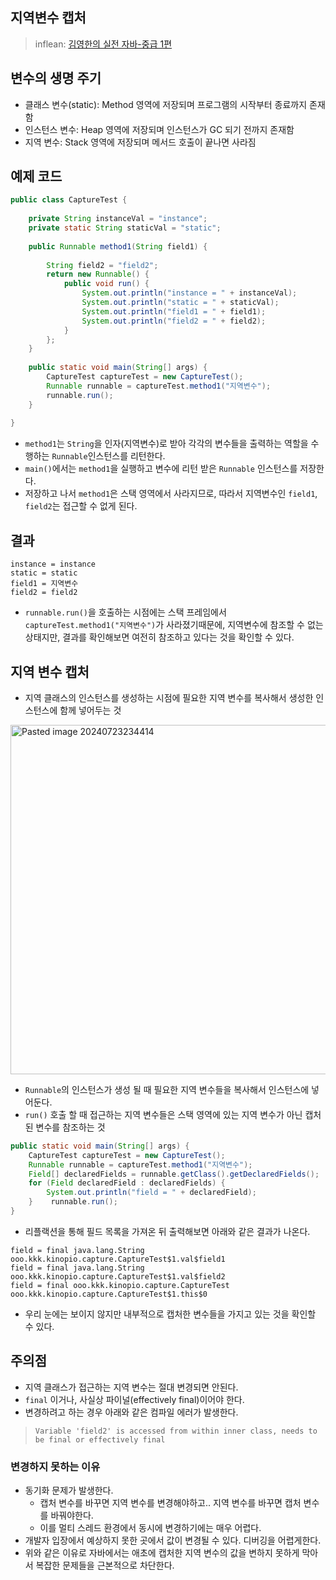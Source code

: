 ## 지역변수 캡처
> inflean: [김영한의 실전 자바-중급 1편](https://www.inflearn.com/course/%EA%B9%80%EC%98%81%ED%95%9C%EC%9D%98-%EC%8B%A4%EC%A0%84-%EC%9E%90%EB%B0%94-%EC%A4%91%EA%B8%89-1/dashboard)
## 변수의 생명 주기
- 클래스 변수(static): Method 영역에 저장되며 프로그램의 시작부터 종료까지 존재함
- 인스턴스 변수: Heap 영역에 저장되며 인스턴스가 GC 되기 전까지 존재함
- 지역 변수: Stack 영역에 저장되며 메서드 호출이 끝나면 사라짐
## 예제 코드
```java
public class CaptureTest {  
  
    private String instanceVal = "instance";  
    private static String staticVal = "static";  
  
    public Runnable method1(String field1) {  
  
        String field2 = "field2";  
        return new Runnable() {  
            public void run() {  
                System.out.println("instance = " + instanceVal);  
                System.out.println("static = " + staticVal);  
                System.out.println("field1 = " + field1);  
                System.out.println("field2 = " + field2);  
            }  
        };  
    }  
  
    public static void main(String[] args) {  
        CaptureTest captureTest = new CaptureTest();  
        Runnable runnable = captureTest.method1("지역변수");  
        runnable.run();  
    }  
  
}
```
- `method1`는 `String`을 인자(지역변수)로 받아 각각의 변수들을 출력하는 역할을 수행하는 `Runnable`인스턴스를 리턴한다.
- `main()`에서는 `method1`을 실행하고 변수에 리턴 받은 `Runnable` 인스턴스를 저장한다.
- 저장하고 나서 `method1`은 스택 영역에서 사라지므로, 따라서 지역변수인 `field1`, `field2`는 접근할 수 없게 된다.
## 결과
```shell
instance = instance
static = static
field1 = 지역변수
field2 = field2
```
- `runnable.run()`을 호출하는 시점에는 스택 프레임에서 `captureTest.method1("지역변수")`가 사라졌기때문에, 지역변수에 참조할 수 없는 상태지만, 결과를 확인해보면 여전히 참조하고 있다는 것을 확인할 수 있다.
## 지역 변수 캡처
- 지역 클래스의 인스턴스를 생성하는 시점에 필요한 지역 변수를 복사해서 생성한 인스턴스에 함께 넣어두는 것
<img width="559" alt="Pasted image 20240723234414" src="https://github.com/user-attachments/assets/cd8af1ff-65fe-41ae-a634-002301d1b6ea">

- `Runnable`의 인스턴스가 생성 될 때 필요한 지역 변수들을 복사해서 인스턴스에 넣어둔다.
- `run()` 호출 할 때 접근하는 지역 변수들은 스택 영역에 있는 지역 변수가 아닌 캡처된 변수를 참조하는 것
```java
public static void main(String[] args) {  
    CaptureTest captureTest = new CaptureTest();  
    Runnable runnable = captureTest.method1("지역변수");  
    Field[] declaredFields = runnable.getClass().getDeclaredFields();  
    for (Field declaredField : declaredFields) {  
        System.out.println("field = " + declaredField);  
    }    runnable.run();  
}
```
- 리플랙션을 통해 필드 목록을 가져온 뒤 출력해보면 아래와 같은 결과가 나온다.
```shell
field = final java.lang.String ooo.kkk.kinopio.capture.CaptureTest$1.val$field1
field = final java.lang.String ooo.kkk.kinopio.capture.CaptureTest$1.val$field2
field = final ooo.kkk.kinopio.capture.CaptureTest ooo.kkk.kinopio.capture.CaptureTest$1.this$0
```
- 우리 눈에는 보이지 않지만 내부적으로 캡처한 변수들을 가지고 있는 것을 확인할 수 있다.
## 주의점
- 지역 클래스가 접근하는 지역 변수는 절대 변경되면 안된다.
- `final` 이거나, 사실상 파이널(effectively final)이어야 한다.
- 변경하려고 하는 경우 아래와 같은 컴파일 에러가 발생한다.
> `Variable 'field2' is accessed from within inner class, needs to be final or effectively final`
### 변경하지 못하는 이유
- 동기화 문제가 발생한다.
	- 캡처 변수를 바꾸면 지역 변수를 변경해야하고.. 지역 변수를 바꾸면 캡처 변수를 바꿔야한다.
	- 이를 멀티 스레드 환경에서 동시에 변경하기에는 매우 어렵다.
- 개발자 입장에서 예상하지 못한 곳에서 값이 변경될 수 있다. 디버깅을 어렵게한다.
- 위와 같은 이유로 자바에서는 애초에 캡처한 지역 변수의 값을 변하지 못하게 막아서 복잡한 문제들을 근본적으로 차단한다.
